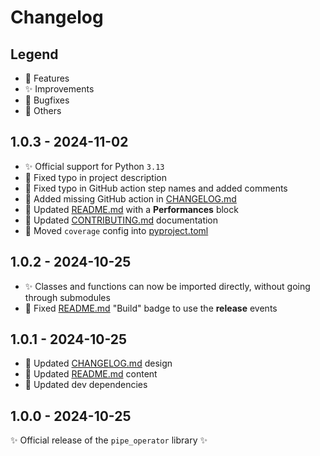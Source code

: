# Changelog

## Legend

- 🚀 Features
- ✨ Improvements
- 🐞 Bugfixes
- 🔧 Others

## 1.0.3 - 2024-11-02

- ✨ Official support for Python `3.13`
- 🔧 Fixed typo in project description
- 🔧 Fixed typo in GitHub action step names and added comments
- 🔧 Added missing GitHub action in [CHANGELOG.md](CHANGELOG.md)
- 🔧 Updated [README.md](README.md) with a **Performances** block
- 🔧 Updated [CONTRIBUTING.md](CONTRIBUTING.md) documentation
- 🔧 Moved `coverage` config into [pyproject.toml](pyproject.toml)

## 1.0.2 - 2024-10-25

- ✨ Classes and functions can now be imported directly, without going through submodules
- 🔧 Fixed [README.md](README.md) "Build" badge to use the **release** events

## 1.0.1 - 2024-10-25

- 🔧 Updated [CHANGELOG.md](CHANGELOG.md) design
- 🔧 Updated [README.md](README.md) content
- 🔧 Updated dev dependencies

## 1.0.0 - 2024-10-25

✨ Official release of the `pipe_operator` library ✨
